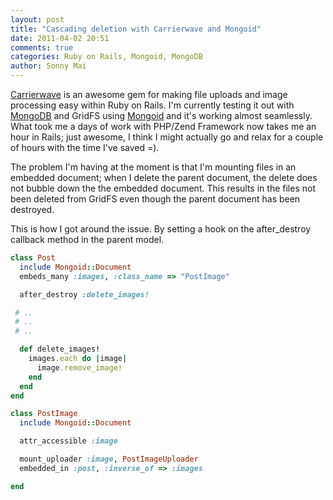 ```yaml
---
layout: post
title: "Cascading deletion with Carrierwave and Mongoid"
date: 2011-04-02 20:51
comments: true
categories: Ruby on Rails, Mongoid, MongoDB
author: Sonny Mai
---
```


[Carrierwave](https://github.com/jnicklas/carrierwave) is an awesome gem for
making file uploads and image processing easy
within Ruby on Rails. I'm currently testing it out with [MongoDB](http://mongodb.org)
and GridFS using
[Mongoid](http://mongoid.org) and it's working almost seamlessly. What took me a days of work with
PHP/Zend Framework now takes me an hour in Rails; just awesome, I think I might
actually go and relax for a couple of hours with the time I've saved =).

The problem I'm having at the moment is that I'm mounting files in an embedded
document; when I delete the parent document, the delete does not bubble down the
the embedded document. This results in the files not been deleted from GridFS
even though the parent document has been destroyed.

This is how I got around the issue. By setting a hook on the after_destroy 
callback method in the parent model.

``` ruby Post.rb
class Post
  include Mongoid::Document
  embeds_many :images, :class_name => "PostImage"

  after_destroy :delete_images!

 # ..
 # ..
 # ..

  def delete_images!
    images.each do |image|
      image.remove_image!
    end
  end
end
```
``` ruby PostImage.rb
class PostImage
  include Mongoid::Document

  attr_accessible :image

  mount_uploader :image, PostImageUploader
  embedded_in :post, :inverse_of => :images

end
```